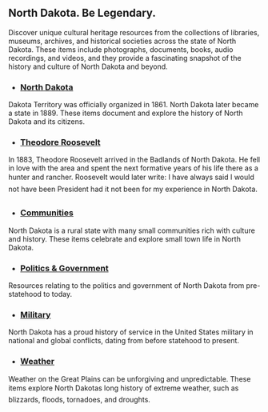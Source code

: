 ## North Dakota. Be Legendary.
Discover unique cultural heritage resources from the collections of libraries, museums, archives, and historical societies across the state of North Dakota. These items include photographs, documents, books, audio recordings, and videos, and they provide a fascinating snapshot of the history and culture of North Dakota and beyond. 

- ### [North Dakota](/search?q=north+dakota)
Dakota Territory was officially organized in 1861. North Dakota later became a state in 1889. These items document and explore the history of North Dakota and its citizens.

- ### [Theodore Roosevelt](/search?q=%22Theodore+Roosevelt%22+OR+%22Roosevelt,+Theodore,+1858-1919%22)
In 1883, Theodore Roosevelt arrived in the Badlands of North Dakota. He fell in love with the area and spent the next formative years of his life there as a hunter and rancher. Roosevelt would later write: I have always said I would not have been President had it not been for my experience in North Dakota.

- ### [Communities](/search?q=%22City+%26+Town+Life%22+OR+%22North+Dakota+County+and+Town+Histories+Collection%22+OR+%22North+Dakota+Atlases+and+Plat+Books%22)
North Dakota is a rural state with many small communities rich with culture and history. These items celebrate and explore small town life in North Dakota.

- ### [Politics & Government](/search?q=%22Politics%20%26%20Government%22)
Resources relating to the politics and government of North Dakota from pre-statehood to today. 

- ### [Military](/search?q=Military)
North Dakota has a proud history of service in the United States military in national and global conflicts, dating from before statehood to present.  

- ### [Weather](/search?q=Weather*%20OR%20blizzard*%20OR%20blizzards*%20OR%20floods*%20OR%20tornado*%20OR%20tornadoes*%20OR%20drought*%20OR%20droughts*%20OR%20winter*%20OR%20snow*)
Weather on the Great Plains can be unforgiving and unpredictable. These items explore North Dakotas long history of extreme weather, such as blizzards, floods, tornadoes, and droughts.  